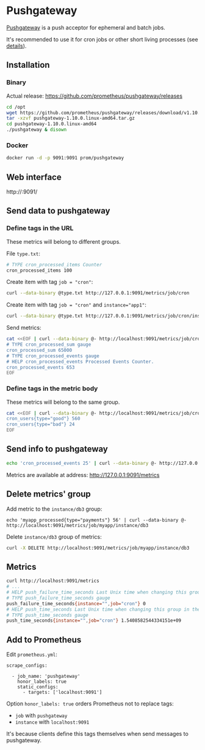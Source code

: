 # Pushgateway

[Pushgateway](https://github.com/prometheus/pushgateway) is a push acceptor for ephemeral and batch jobs.

It's recommended to use it for cron jobs or other short living processes (see [details](https://prometheus.io/docs/practices/pushing/)).

## Installation

### Binary

Actual release: https://github.com/prometheus/pushgateway/releases

```bash
cd /opt
wget https://github.com/prometheus/pushgateway/releases/download/v1.10.0/pushgateway-1.10.0.linux-amd64.tar.gz
tar -xzvf pushgateway-1.10.0.linux-amd64.tar.gz
cd pushgateway-1.10.0.linux-amd64
./pushgateway & disown
```

### Docker

```bash
docker run -d -p 9091:9091 prom/pushgateway
```

## Web interface

http://<ip-address>:9091/

## Send data to pushgateway

### Define tags in the URL

These metrics will belong to different groups.

File `type.txt`:

```bash
# TYPE cron_processed_items Counter
cron_processed_items 100
```

Create item with tag `job = "cron"`:

```bash
curl --data-binary @type.txt http://127.0.0.1:9091/metrics/job/cron
```

Create item with tag `job = "cron"` and `instance="app1"`:

```bash
curl --data-binary @type.txt http://127.0.0.1:9091/metrics/job/cron/instance/app1
```

Send metrics:

```bash
cat <<EOF | curl --data-binary @- http://localhost:9091/metrics/job/cron
# TYPE cron_processed_sum gauge
cron_processed_sum 65000
# TYPE cron_processed_events gauge
# HELP cron_processed_events Processed Events Counter.
cron_processed_events 653
EOF
```

### Define tags in the metric body

These metrics will belong to the same group.

```bash
cat <<EOF | curl --data-binary @- http://localhost:9091/metrics/job/cron
cron_users{type="good"} 560
cron_users{type="bad"} 24
EOF
```

## Send info to pushgateway

```bash
echo 'cron_processed_events 25' | curl --data-binary @- http://127.0.0.1:9091/metrics/job/cron
```

Metrics are available at address: http://127.0.0.1:9091/metrics

## Delete metrics' group

Add metric to the `instance/db3` group:
```
echo 'myapp_processed{type="payments"} 56' | curl --data-binary @- http://localhost:9091/metrics/job/myapp/instance/db3
```

Delete `instance/db3` group of metrics:

```bash
curl -X DELETE http://localhost:9091/metrics/job/myapp/instance/db3
```

## Metrics

```bash
curl http://localhost:9091/metrics
# ...
# HELP push_failure_time_seconds Last Unix time when changing this group in the Pushgateway failed.
# TYPE push_failure_time_seconds gauge
push_failure_time_seconds{instance="",job="cron"} 0
# HELP push_time_seconds Last Unix time when changing this group in the Pushgateway succeeded.
# TYPE push_time_seconds gauge
push_time_seconds{instance="",job="cron"} 1.5408582544334151e+09
```

## Add to Prometheus

Edit `prometheus.yml`:

```
scrape_configs:

  - job_name: 'pushgateway'
    honor_labels: true
    static_configs:
      - targets: ['localhost:9091']
```

Option `honor_labels: true` orders Prometheus not to replace tags: 

- `job` with `pushgateway`
- `instance` with `localhost:9091`

It's because clients define this tags themselves when send messages to pushgateway.
